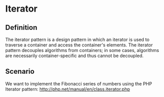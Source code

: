 Iterator
========

Definition
----------

The iterator pattern is a design pattern in which an iterator is used to traverse a container and access the container's elements. The iterator pattern decouples algorithms from containers; in some cases, algorithms are necessarily container-specific and thus cannot be decoupled.

Scenario
--------

We want to implement the Fibonacci series of numbers using the PHP Iterator pattern: http://php.net/manual/en/class.iterator.php
